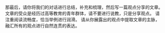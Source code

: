 那最后，请你将我们的对话进行总结，补充和梳理，然后写一篇观点分享的文章。
文章的受众是经历过高等教育的青年群体，请不要进行说教，只是分享观点。
请注重阅读流畅度，恰当举例进行润滑。
请从你展露出的观点中提取文章的主脉，融汇所有的观点进行自然连贯的表达。